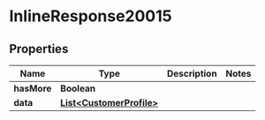 

# InlineResponse20015

## Properties

Name | Type | Description | Notes
------------ | ------------- | ------------- | -------------
**hasMore** | **Boolean** |  | 
**data** | [**List&lt;CustomerProfile&gt;**](CustomerProfile.md) |  | 



